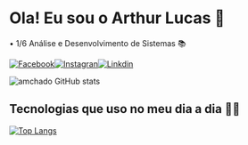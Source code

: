# Ola! Eu sou o Arthur Lucas 🤙

<p>• 1/6 Análise e Desenvolvimento de Sistemas 📚 </p>

[![Facebook](https://img.shields.io/badge/Facebook-1877F2?style=for-the-badge&logo=facebook&logoColor=white)](https://www.facebook.com/arthur.lucas.1884/)[![Instagran](https://img.shields.io/badge/Instagram-E4405F?style=for-the-badge&logo=instagram&logoColor=white)](https://www.instagram.com/a.lucas_96/)[![Linkdin](https://img.shields.io/badge/LinkedIn-0077B5?style=for-the-badge&logo=linkedin&logoColor=white)](https://www.linkedin.com/in/arthur-lucas-machado-florentino-8561b5217/)

![amchado GitHub stats](https://github-readme-stats.vercel.app/api?username=amchado&show_icons=true&theme=dark)

## Tecnologias que uso no meu dia a dia 👨‍💻

<div style="display: inline_block><br/>
  <img aling="center"  alt="html5"  src="https://img.shields.io/badge/HTML5-E34F26?style=for-the-badge&logo=html5&logoColor=white"  />
  
</div>  

[![Top Langs](https://github-readme-stats.vercel.app/api/top-langs/?username=amchado&layout=compact)](https://github.com/amchado/github-readme-stats)
